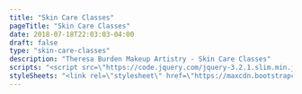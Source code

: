 ```yaml
---
title: "Skin Care Classes"
pageTitle: "Skin Care Classes"
date: 2018-07-18T22:03:03-04:00
draft: false
type: "skin-care-classes"
description: "Theresa Burden Makeup Artistry - Skin Care Classes"
scripts: "<script src=\"https://code.jquery.com/jquery-3.2.1.slim.min.js\" integrity=\"sha384-KJ3o2DKtIkvYIK3UENzmM7KCkRr/rE9/Qpg6aAZGJwFDMVNA/GpGFF93hXpG5KkN\" crossorigin=\"anonymous\"></script>\n<script src=\"https://cdnjs.cloudflare.com/ajax/libs/popper.js/1.12.3/umd/popper.min.js\" integrity=\"sha384-vFJXuSJphROIrBnz7yo7oB41mKfc8JzQZiCq4NCceLEaO4IHwicKwpJf9c9IpFgh\" crossorigin=\"anonymous\"></script>\n<script src=\"https://maxcdn.bootstrapcdn.com/bootstrap/4.0.0-beta.2/js/bootstrap.min.js\" integrity=\"sha384-alpBpkh1PFOepccYVYDB4do5UnbKysX5WZXm3XxPqe5iKTfUKjNkCk9SaVuEZflJ\" crossorigin=\"anonymous\"></script>"
styleSheets: "<link rel=\"stylesheet\" href=\"https://maxcdn.bootstrapcdn.com/bootstrap/4.0.0-beta.2/css/bootstrap.min.css\" integrity=\"sha384-PsH8R72JQ3SOdhVi3uxftmaW6Vc51MKb0q5P2rRUpPvrszuE4W1povHYgTpBfshb\" crossorigin=\"anonymous\">\n<link rel=\"stylesheet\" href=\"css/styles.css\">"
---
```



